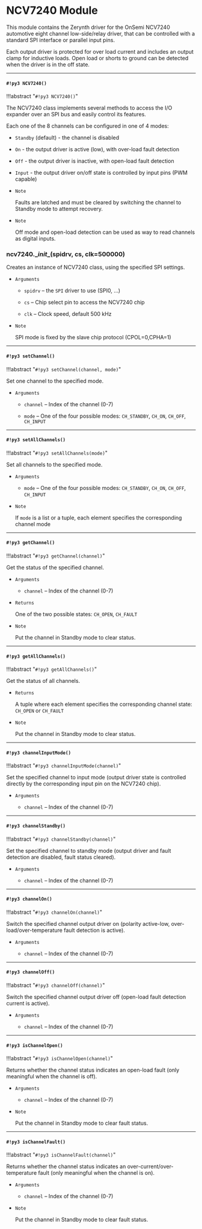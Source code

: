 # NCV7240 Module

This module contains the Zerynth driver for the OnSemi NCV7240 automotive
eight channel low-side/relay driver, that can be controlled with a standard SPI
interface or parallel input pins.

Each output driver is protected for over load current and includes an
output clamp for inductive loads. Open load or shorts to ground can be detected
when the driver is in the off state.


---
#### `#!py3 NCV7240()`

!!!abstract "`#!py3 NCV7240()`"

The NCV7240 class implements several methods to access the I/O expander over
an SPI bus and easily control its features.

Each one of the 8 channels can be configured in one of 4 modes:


* ```Standby``` (default) - the channel is disabled


* ```On``` - the output driver is active (low), with over-load fault detection


* ```Off``` - the output driver is inactive, with open-load fault detection


* ```Input``` - the output driver on/off state is controlled by input pins (PWM capable)


* ```Note```

    Faults are latched and must be cleared by switching the channel to Standby mode to attempt recovery.



* ```Note```

    Off mode and open-load detection can be used as way to read channels as digital inputs.



### ncv7240.\__init__(spidrv, cs, clk=500000)
Creates an instance of NCV7240 class, using the specified SPI settings.


* ```Arguments```

    
    * ```spidrv``` – the ```SPI``` driver to use (SPI0, …)


    * ```cs``` – Chip select pin to access the NCV7240 chip


    * ```clk``` – Clock speed, default 500 kHz



* ```Note```

    SPI mode is fixed by the slave chip protocol (CPOL=0,CPHA=1)



---
#### `#!py3 setChannel()`

!!!abstract "`#!py3 setChannel(channel, mode)`"

Set one channel to the specified mode.


* ```Arguments```

    
    * ```channel``` – Index of the channel (0-7)


    * ```mode``` – One of the four possible modes: `CH_STANDBY`, `CH_ON`, `CH_OFF`, `CH_INPUT`



---
#### `#!py3 setAllChannels()`

!!!abstract "`#!py3 setAllChannels(mode)`"

Set all channels to the specified mode.


* ```Arguments```

    
    * ```mode``` – One of the four possible modes: `CH_STANDBY`, `CH_ON`, `CH_OFF`, `CH_INPUT`



* ```Note```

    If ```mode``` is a list or a tuple, each element specifies the corresponding channel mode



---
#### `#!py3 getChannel()`

!!!abstract "`#!py3 getChannel(channel)`"

Get the status of the specified channel.


* ```Arguments```

    
    * ```channel``` – Index of the channel (0-7)



* ```Returns```

    One of the two possible states: `CH_OPEN`, `CH_FAULT`



* ```Note```

    Put the channel in Standby mode to clear status.



---
#### `#!py3 getAllChannels()`

!!!abstract "`#!py3 getAllChannels()`"

Get the status of all channels.


* ```Returns```

    A tuple where each element specifies the corresponding channel state: `CH_OPEN` or `CH_FAULT`



* ```Note```

    Put the channel in Standby mode to clear status.



---
#### `#!py3 channelInputMode()`

!!!abstract "`#!py3 channelInputMode(channel)`"

Set the specified channel to input mode (output driver state is controlled directly by the corresponding input pin on the NCV7240 chip).


* ```Arguments```

    
    * ```channel``` – Index of the channel (0-7)



---
#### `#!py3 channelStandby()`

!!!abstract "`#!py3 channelStandby(channel)`"

Set the specified channel to standby mode (output driver and fault detection are disabled, fault status cleared).


* ```Arguments```

    
    * ```channel``` – Index of the channel (0-7)



---
#### `#!py3 channelOn()`

!!!abstract "`#!py3 channelOn(channel)`"

Switch the specified channel output driver on (polarity active-low, over-load/over-temperature fault detection is active).


* ```Arguments```

    
    * ```channel``` – Index of the channel (0-7)



---
#### `#!py3 channelOff()`

!!!abstract "`#!py3 channelOff(channel)`"

Switch the specified channel output driver off (open-load fault detection current is active).


* ```Arguments```

    
    * ```channel``` – Index of the channel (0-7)



---
#### `#!py3 isChannelOpen()`

!!!abstract "`#!py3 isChannelOpen(channel)`"

Returns whether the channel status indicates an open-load fault (only meaningful when the channel is off).


* ```Arguments```

    
    * ```channel``` – Index of the channel (0-7)



* ```Note```

    Put the channel in Standby mode to clear fault status.



---
#### `#!py3 isChannelFault()`

!!!abstract "`#!py3 isChannelFault(channel)`"

Returns whether the channel status indicates an over-current/over-temperature fault (only meaningful when the channel is on).


* ```Arguments```

    
    * ```channel``` – Index of the channel (0-7)



* ```Note```

    Put the channel in Standby mode to clear fault status.
